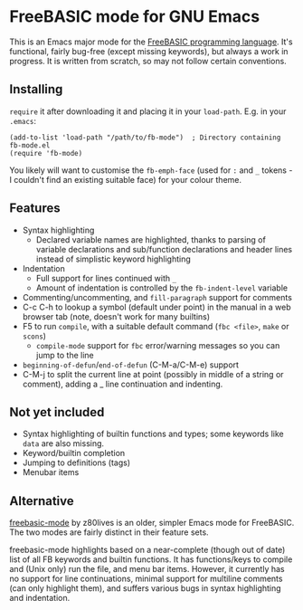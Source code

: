 # FreeBASIC mode for GNU Emacs

This is an Emacs major mode for the [FreeBASIC programming language](https://freebasic.net/).
It's functional, fairly bug-free (except missing keywords), but always a work in progress.
It is written from scratch, so may not follow certain conventions.

## Installing

`require` it after downloading it and placing it in your `load-path`. E.g. in your `.emacs`:
```elisp
(add-to-list 'load-path "/path/to/fb-mode")  ; Directory containing fb-mode.el
(require 'fb-mode)
```

You likely will want to customise the `fb-emph-face` (used for `:` and `_` tokens - I couldn't find an existing suitable face) for your colour theme.

## Features

- Syntax highlighting
  - Declared variable names are highlighted, thanks to parsing of variable declarations and sub/function declarations and header lines instead of simplistic keyword highlighting
- Indentation
  - Full support for lines continued with `_`
  - Amount of indentation is controlled by the `fb-indent-level` variable
- Commenting/uncommenting, and `fill-paragraph` support for comments
- C-c C-h to lookup a symbol (default under point) in the manual in a web browser tab (note, doesn't work for many builtins)
- F5 to run `compile`, with a suitable default command (`fbc <file>`, `make` or `scons`)
  - `compile-mode` support for `fbc` error/warning messages so you can jump to the line
- `beginning-of-defun`/`end-of-defun` (C-M-a/C-M-e) support
- C-M-j to split the current line at point (possibly in middle of a string or comment), adding a _ line continuation
and indenting.

## Not yet included

- Syntax highlighting of builtin functions and types; some keywords like `data` are also missing.
- Keyword/builtin completion
- Jumping to definitions (tags)
- Menubar items

## Alternative

[freebasic-mode](https://github.com/z80lives/freebasic-mode) by z80lives is an older, simpler Emacs mode for FreeBASIC.
The two modes are fairly distinct in their feature sets.

freebasic-mode highlights based on a near-complete (though out of date) list of all FB keywords and builtin functions.
It has functions/keys to compile and (Unix only) run the file, and menu bar items.
However, it currently has no support for line continuations, minimal support for multiline comments (can only highlight them), and suffers various bugs in syntax highlighting and indentation.
